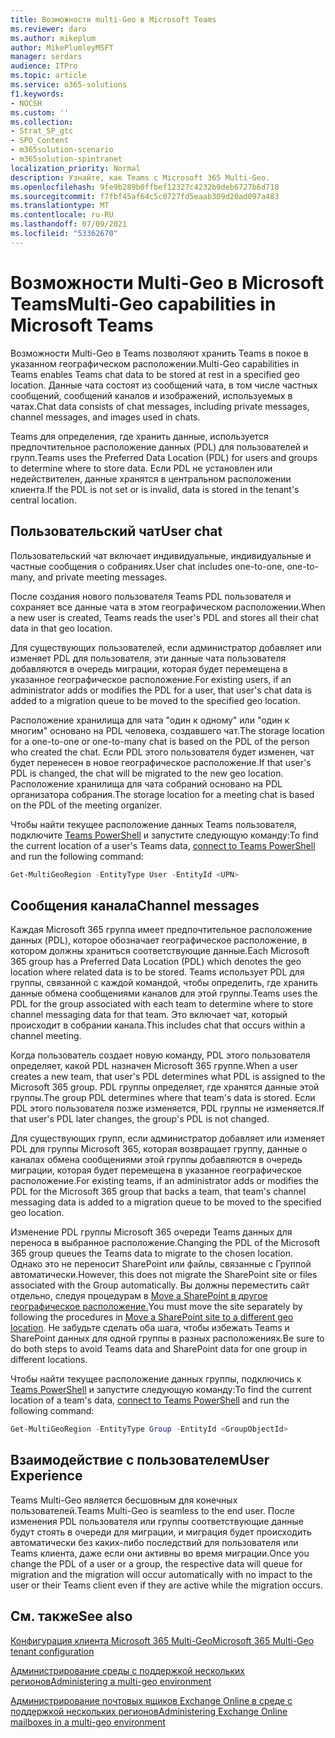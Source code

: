```yaml
---
title: Возможности multi-Geo в Microsoft Teams
ms.reviewer: daro
ms.author: mikeplum
author: MikePlumleyMSFT
manager: serdars
audience: ITPro
ms.topic: article
ms.service: o365-solutions
f1.keywords:
- NOCSH
ms.custom: ''
ms.collection:
- Strat_SP_gtc
- SPO_Content
- m365solution-scenario
- m365solution-spintranet
localization_priority: Normal
description: Узнайте, как Teams с Microsoft 365 Multi-Geo.
ms.openlocfilehash: 9fe9b289b0ffbef12327c4232b9deb6727b6d718
ms.sourcegitcommit: f7fbf45af64c5c0727fd5eaab309d20ad097a483
ms.translationtype: MT
ms.contentlocale: ru-RU
ms.lasthandoff: 07/09/2021
ms.locfileid: "53362670"
---
```

# <a name="multi-geo-capabilities-in-microsoft-teams"></a><span data-ttu-id="6599e-103">Возможности Multi-Geo в Microsoft Teams</span><span class="sxs-lookup"><span data-stu-id="6599e-103">Multi-Geo capabilities in Microsoft Teams</span></span>

<span data-ttu-id="6599e-104">Возможности Multi-Geo в Teams позволяют хранить Teams в покое в указанном географическом расположении.</span><span class="sxs-lookup"><span data-stu-id="6599e-104">Multi-Geo capabilities in Teams enables Teams chat data to be stored at rest in a specified geo location.</span></span> <span data-ttu-id="6599e-105">Данные чата состоят из сообщений чата, в том числе частных сообщений, сообщений каналов и изображений, используемых в чатах.</span><span class="sxs-lookup"><span data-stu-id="6599e-105">Chat data consists of chat messages, including private messages, channel messages, and images used in chats.</span></span>

<span data-ttu-id="6599e-106">Teams для определения, где хранить данные, используется предпочтительное расположение данных (PDL) для пользователей и групп.</span><span class="sxs-lookup"><span data-stu-id="6599e-106">Teams uses the Preferred Data Location (PDL) for users and groups to determine where to store data.</span></span> <span data-ttu-id="6599e-107">Если PDL не установлен или недействителен, данные хранятся в центральном расположении клиента.</span><span class="sxs-lookup"><span data-stu-id="6599e-107">If the PDL is not set or is invalid, data is stored in the tenant's central location.</span></span>

## <a name="user-chat"></a><span data-ttu-id="6599e-108">Пользовательский чат</span><span class="sxs-lookup"><span data-stu-id="6599e-108">User chat</span></span>

<span data-ttu-id="6599e-109">Пользовательский чат включает индивидуальные, индивидуальные и частные сообщения о собраниях.</span><span class="sxs-lookup"><span data-stu-id="6599e-109">User chat includes one-to-one, one-to-many, and private meeting messages.</span></span>

<span data-ttu-id="6599e-110">После создания нового пользователя Teams PDL пользователя и сохраняет все данные чата в этом географическом расположении.</span><span class="sxs-lookup"><span data-stu-id="6599e-110">When a new user is created, Teams reads the user's PDL and stores all their chat data in that geo location.</span></span>

<span data-ttu-id="6599e-111">Для существующих пользователей, если администратор добавляет или изменяет PDL для пользователя, эти данные чата пользователя добавляются в очередь миграции, которая будет перемещена в указанное географическое расположение.</span><span class="sxs-lookup"><span data-stu-id="6599e-111">For existing users, if an administrator adds or modifies the PDL for a user, that user's chat data is added to a migration queue to be moved to the specified geo location.</span></span>

<span data-ttu-id="6599e-112">Расположение хранилища для чата "один к одному" или "один к многим" основано на PDL человека, создавшего чат.</span><span class="sxs-lookup"><span data-stu-id="6599e-112">The storage location for a one-to-one or one-to-many chat is based on the PDL of the person who created the chat.</span></span> <span data-ttu-id="6599e-113">Если PDL этого пользователя будет изменен, чат будет перенесен в новое географическое расположение.</span><span class="sxs-lookup"><span data-stu-id="6599e-113">If that user's PDL is changed, the chat will be migrated to the new geo location.</span></span> <span data-ttu-id="6599e-114">Расположение хранилища для чата собраний основано на PDL организатора собрания.</span><span class="sxs-lookup"><span data-stu-id="6599e-114">The storage location for a meeting chat is based on the PDL of the meeting organizer.</span></span>

<span data-ttu-id="6599e-115">Чтобы найти текущее расположение данных Teams пользователя, подключите [Teams PowerShell](/powershell/module/teams/connect-microsoftteams) и запустите следующую команду:</span><span class="sxs-lookup"><span data-stu-id="6599e-115">To find the current location of a user's Teams data, [connect to Teams PowerShell](/powershell/module/teams/connect-microsoftteams) and run the following command:</span></span>

```PowerShell
Get-MultiGeoRegion -EntityType User -EntityId <UPN>
```

## <a name="channel-messages"></a><span data-ttu-id="6599e-116">Сообщения канала</span><span class="sxs-lookup"><span data-stu-id="6599e-116">Channel messages</span></span>

<span data-ttu-id="6599e-117">Каждая Microsoft 365 группа имеет предпочтительное расположение данных (PDL), которое обозначает географическое расположение, в котором должны храниться соответствующие данные.</span><span class="sxs-lookup"><span data-stu-id="6599e-117">Each Microsoft 365 group has a Preferred Data Location (PDL) which denotes the geo location where related data is to be stored.</span></span> <span data-ttu-id="6599e-118">Teams использует PDL для группы, связанной с каждой командой, чтобы определить, где хранить данные обмена сообщениями каналов для этой группы.</span><span class="sxs-lookup"><span data-stu-id="6599e-118">Teams uses the PDL for the group associated with each team to determine where to store channel messaging data for that team.</span></span> <span data-ttu-id="6599e-119">Это включает чат, который происходит в собрании канала.</span><span class="sxs-lookup"><span data-stu-id="6599e-119">This includes chat that occurs within a channel meeting.</span></span>

<span data-ttu-id="6599e-120">Когда пользователь создает новую команду, PDL этого пользователя определяет, какой PDL назначен Microsoft 365 группе.</span><span class="sxs-lookup"><span data-stu-id="6599e-120">When a user creates a new team, that user's PDL determines what PDL is assigned to the Microsoft 365 group.</span></span> <span data-ttu-id="6599e-121">PDL группы определяет, где хранятся данные этой группы.</span><span class="sxs-lookup"><span data-stu-id="6599e-121">The group PDL determines where that team's data is stored.</span></span> <span data-ttu-id="6599e-122">Если PDL этого пользователя позже изменяется, PDL группы не изменяется.</span><span class="sxs-lookup"><span data-stu-id="6599e-122">If that user's PDL later changes, the group's PDL is not changed.</span></span>

<span data-ttu-id="6599e-123">Для существующих групп, если администратор добавляет или изменяет PDL для группы Microsoft 365, которая возвращает группу, данные о каналах обмена сообщениями этой группы добавляются в очередь миграции, которая будет перемещена в указанное географическое расположение.</span><span class="sxs-lookup"><span data-stu-id="6599e-123">For existing teams, if an administrator adds or modifies the PDL for the Microsoft 365 group that backs a team, that team's channel messaging data is added to a migration queue to be moved to the specified geo location.</span></span>

<span data-ttu-id="6599e-124">Изменение PDL группы Microsoft 365 очереди Teams данных для переноса в выбранное расположение.</span><span class="sxs-lookup"><span data-stu-id="6599e-124">Changing the PDL of the Microsoft 365 group queues the Teams data to migrate to the chosen location.</span></span> <span data-ttu-id="6599e-125">Однако это не переносит SharePoint или файлы, связанные с Группой автоматически.</span><span class="sxs-lookup"><span data-stu-id="6599e-125">However, this does not migrate the SharePoint site or files associated with the Group automatically.</span></span> <span data-ttu-id="6599e-126">Вы должны переместить сайт отдельно, следуя процедурам в [Move a SharePoint в другое географическое расположение.](/microsoft-365/enterprise/move-sharepoint-between-geo-locations)</span><span class="sxs-lookup"><span data-stu-id="6599e-126">You must move the site separately by following the procedures in [Move a SharePoint site to a different geo location](/microsoft-365/enterprise/move-sharepoint-between-geo-locations).</span></span> <span data-ttu-id="6599e-127">Не забудьте сделать оба шага, чтобы избежать Teams и SharePoint данных для одной группы в разных расположениях.</span><span class="sxs-lookup"><span data-stu-id="6599e-127">Be sure to do both steps to avoid Teams data and SharePoint data for one group in different locations.</span></span>

<span data-ttu-id="6599e-128">Чтобы найти текущее расположение данных группы, подключись к [Teams PowerShell](/powershell/module/teams/connect-microsoftteams) и запустите следующую команду:</span><span class="sxs-lookup"><span data-stu-id="6599e-128">To find the current location of a team's data, [connect to Teams PowerShell](/powershell/module/teams/connect-microsoftteams) and run the following command:</span></span>

```PowerShell
Get-MultiGeoRegion -EntityType Group -EntityId <GroupObjectId>
```

## <a name="user-experience"></a><span data-ttu-id="6599e-129">Взаимодействие с пользователем</span><span class="sxs-lookup"><span data-stu-id="6599e-129">User Experience</span></span>

<span data-ttu-id="6599e-130">Teams Multi-Geo является бесшовным для конечных пользователей.</span><span class="sxs-lookup"><span data-stu-id="6599e-130">Teams Multi-Geo is seamless to the end user.</span></span> <span data-ttu-id="6599e-131">После изменения PDL пользователя или группы соответствующие данные будут стоять в очереди для миграции, и миграция будет происходить автоматически без каких-либо последствий для пользователя или Teams клиента, даже если они активны во время миграции.</span><span class="sxs-lookup"><span data-stu-id="6599e-131">Once you change the PDL of a user or a group, the respective data will queue for migration and the migration will occur automatically with no impact to the user or their Teams client even if they are active while the migration occurs.</span></span>

## <a name="see-also"></a><span data-ttu-id="6599e-132">См. также</span><span class="sxs-lookup"><span data-stu-id="6599e-132">See also</span></span>

[<span data-ttu-id="6599e-133">Конфигурация клиента Microsoft 365 Multi-Geo</span><span class="sxs-lookup"><span data-stu-id="6599e-133">Microsoft 365 Multi-Geo tenant configuration</span></span>](/microsoft-365/enterprise/multi-geo-tenant-configuration)

[<span data-ttu-id="6599e-134">Администрирование среды с поддержкой нескольких регионов</span><span class="sxs-lookup"><span data-stu-id="6599e-134">Administering a multi-geo environment</span></span>](administering-a-multi-geo-environment.md)

[<span data-ttu-id="6599e-135">Администрирование почтовых ящиков Exchange Online в среде с поддержкой нескольких регионов</span><span class="sxs-lookup"><span data-stu-id="6599e-135">Administering Exchange Online mailboxes in a multi-geo environment</span></span>](administering-exchange-online-multi-geo.md)
